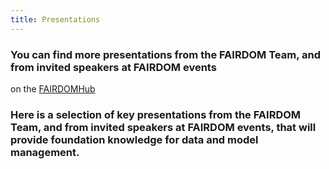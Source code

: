 ```yaml
---
title: Presentations
---
```



### You can find more presentations from the FAIRDOM Team, and from invited speakers at FAIRDOM events 
on the [FAIRDOMHub](https://www.fairdomhub.org/projects/19/presentations)

### Here is a selection of key presentations from the FAIRDOM Team, and from invited speakers at FAIRDOM events, that will provide foundation knowledge for data and model management.
